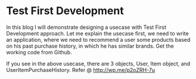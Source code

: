 Test First Development
======================

In this blog I will demonstrate designing a usecase with Test First Development approach. Let me explain the usecase first, we need to write an application, where we need to recommend a user some products based on his past purchase history, in which he has similar brands. Get the working code from Github.

If you see in the above usecase, there are 3 objects, User, Item object, and UserItemPurchaseHistory. Refer @ http://wp.me/p2oZRH-7u